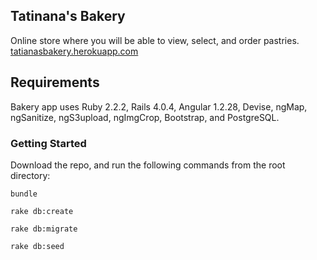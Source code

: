 ## Tatinana's Bakery

Online store where you will be able to view, select, and order pastries. [tatianasbakery.herokuapp.com](http://tatianasbakery.herokuapp.com)

## Requirements

Bakery app uses Ruby 2.2.2, Rails 4.0.4, Angular 1.2.28, Devise, ngMap, ngSanitize, ngS3upload, ngImgCrop, Bootstrap, and PostgreSQL.

### Getting Started

Download the repo, and run the following commands from the root directory:

`bundle`

`rake db:create`

`rake db:migrate`

`rake db:seed`


